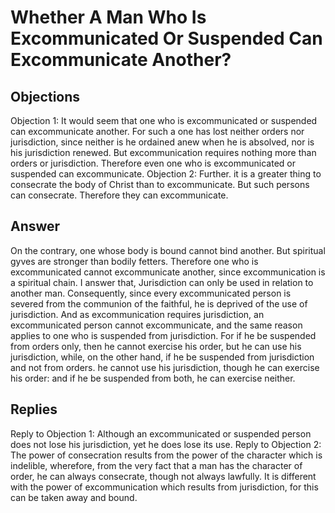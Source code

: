 # Whether A Man Who Is Excommunicated Or Suspended Can Excommunicate Another?
## Objections
Objection 1: It would seem that one who is excommunicated or suspended can excommunicate another. For such a one has lost neither orders nor jurisdiction, since neither is he ordained anew when he is absolved, nor is his jurisdiction renewed. But excommunication requires nothing more than orders or jurisdiction. Therefore even one who is excommunicated or suspended can excommunicate.
Objection 2: Further. it is a greater thing to consecrate the body of Christ than to excommunicate. But such persons can consecrate. Therefore they can excommunicate.
## Answer
On the contrary, one whose body is bound cannot bind another. But spiritual gyves are stronger than bodily fetters. Therefore one who is excommunicated cannot excommunicate another, since excommunication is a spiritual chain.
I answer that, Jurisdiction can only be used in relation to another man. Consequently, since every excommunicated person is severed from the communion of the faithful, he is deprived of the use of jurisdiction. And as excommunication requires jurisdiction, an excommunicated person cannot excommunicate, and the same reason applies to one who is suspended from jurisdiction. For if he be suspended from orders only, then he cannot exercise his order, but he can use his jurisdiction, while, on the other hand, if he be suspended from jurisdiction and not from orders. he cannot use his jurisdiction, though he can exercise his order: and if he be suspended from both, he can exercise neither.
## Replies
Reply to Objection 1: Although an excommunicated or suspended person does not lose his jurisdiction, yet he does lose its use.
Reply to Objection 2: The power of consecration results from the power of the character which is indelible, wherefore, from the very fact that a man has the character of order, he can always consecrate, though not always lawfully. It is different with the power of excommunication which results from jurisdiction, for this can be taken away and bound.